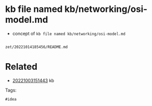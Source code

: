 # kb file named kb/networking/osi-model.md

- concept of `kb file named kb/networking/osi-model.md`

```
```

` zet/20221014185456/README.md `

# Related

- [20221003151443](/zet/20221003151443/README.md) kb

Tags:

    #idea
